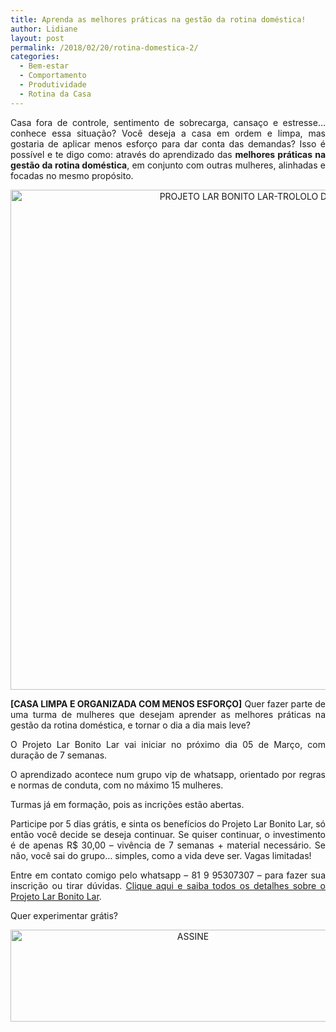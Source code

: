 ```yaml
---
title: Aprenda as melhores práticas na gestão da rotina doméstica!
author: Lidiane
layout: post
permalink: /2018/02/20/rotina-domestica-2/
categories:
  - Bem-estar
  - Comportamento
  - Produtividade
  - Rotina da Casa
---
```

<p align="justify">
  Casa fora de controle, sentimento de sobrecarga, cansaço e estresse… conhece essa situação? Você deseja a casa em ordem e limpa, mas gostaria de aplicar menos esforço para dar conta das demandas? Isso é possível e te digo como: através do aprendizado das <strong>melhores práticas na gestão da rotina doméstica</strong>, em conjunto com outras mulheres, alinhadas e focadas no mesmo propósito.
</p>

<p align="center">
  <img class="alignnone size-full wp-image-14539" src="https://www.trololodemulher.com.br/2018/02/PROJETO-LAR-BONITO-LAR-TROLOLO-DE-MULHER.jpg" alt="PROJETO LAR BONITO LAR-TROLOLO DE MULHER" width="800" height="800" />
</p>

<p align="justify">
  <strong>[CASA LIMPA E ORGANIZADA COM MENOS ESFORÇO]</strong> Quer fazer parte de uma turma de mulheres que desejam aprender as melhores práticas na gestão da rotina doméstica, e tornar o dia a dia mais leve?
</p>

<p align="justify">
  O Projeto Lar Bonito Lar vai iniciar no próximo dia 05 de Março, com duração de 7 semanas.
</p>

<p align="justify">
  O aprendizado acontece num grupo vip de whatsapp, orientado por regras e normas de conduta, com no máximo 15 mulheres.
</p>

<p align="justify">
  Turmas já em formação, pois as incrições estão abertas.
</p>

<p align="justify">
  Participe por 5 dias grátis, e sinta os benefícios do Projeto Lar Bonito Lar, só então você decide se deseja continuar. Se quiser continuar, o investimento é de apenas R$ 30,00 &#8211; vivência de 7 semanas + material necessário. Se não, você sai do grupo&#8230; simples, como a vida deve ser. Vagas limitadas!
</p>

<p align="justify">
  Entre em contato comigo pelo whatsapp – 81 9 95307307 – para fazer sua inscrição ou tirar dúvidas. <a href="http://www.trololodemulher.com.br/projeto-lar-bonito-lar/" target="_blank" rel="noopener noreferrer">Clique aqui e saiba todos os detalhes sobre o Projeto Lar Bonito Lar</a>.
</p>

<p align="justify">
  Quer experimentar grátis?
</p>

<p align="center">
  <a href="http://feedburner.google.com/fb/a/mailverify?uri=blogbichafemea&loc=pt_BR" target="_blank" rel="noopener noreferrer"><img class="alignnone size-full wp-image-14011" src="https://www.trololodemulher.com.br/2017/08/ASSINE.jpg" alt="ASSINE" width="568" height="147" /></a>
</p>

<p align="justify">
